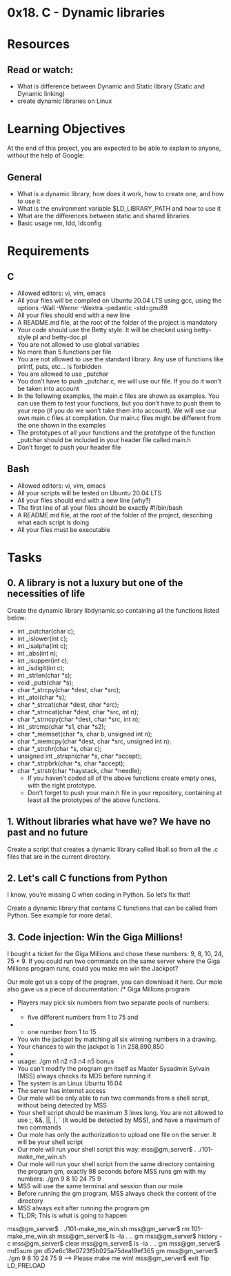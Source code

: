 # 0x18. C - Dynamic libraries
# Resources
## Read or watch:
  * What is difference between Dynamic and Static library (Static and Dynamic linking)
  * create dynamic libraries on Linux
# Learning Objectives
At the end of this project, you are expected to be able to explain to anyone, without the help of Google:
## General
  * What is a dynamic library, how does it work, how to create one, and how to use it
  * What is the environment variable $LD_LIBRARY_PATH and how to use it
  * What are the differences between static and shared libraries
  * Basic usage nm, ldd, ldconfig
# Requirements
## C
  * Allowed editors: vi, vim, emacs
  * All your files will be compiled on Ubuntu 20.04 LTS using gcc, using the options -Wall -Werror -Wextra -pedantic -std=gnu89
  * All your files should end with a new line
  * A README.md file, at the root of the folder of the project is mandatory
  * Your code should use the Betty style. It will be checked using betty-style.pl and betty-doc.pl
  * You are not allowed to use global variables
  * No more than 5 functions per file
  * You are not allowed to use the standard library. Any use of functions like printf, puts, etc… is forbidden
  * You are allowed to use _putchar
  * You don’t have to push _putchar.c, we will use our file. If you do it won’t be taken into account
  * In the following examples, the main.c files are shown as examples. You can use them to test your functions, but you don’t have to push them to your repo (if you do we won’t take them into account). We will use our own main.c files at compilation. Our main.c files might be different from the one shown in the examples
  * The prototypes of all your functions and the prototype of the function _putchar should be included in your header file called main.h
  * Don’t forget to push your header file
## Bash
  * Allowed editors: vi, vim, emacs
  * All your scripts will be tested on Ubuntu 20.04 LTS
  * All your files should end with a new line (why?)
  * The first line of all your files should be exactly #!/bin/bash
  * A README.md file, at the root of the folder of the project, describing what each script is doing
  * All your files must be executable
# Tasks
## 0. A library is not a luxury but one of the necessities of life
Create the dynamic library libdynamic.so containing all the functions listed below:

* int _putchar(char c);
* int _islower(int c);
* int _isalpha(int c);
* int _abs(int n);
* int _isupper(int c);
* int _isdigit(int c);
* int _strlen(char *s);
* void _puts(char *s);
* char *_strcpy(char *dest, char *src);
* int _atoi(char *s);
* char *_strcat(char *dest, char *src);
* char *_strncat(char *dest, char *src, int n);
* char *_strncpy(char *dest, char *src, int n);
* int _strcmp(char *s1, char *s2);
* char *_memset(char *s, char b, unsigned int n);
* char *_memcpy(char *dest, char *src, unsigned int n);
* char *_strchr(char *s, char c);
* unsigned int _strspn(char *s, char *accept);
* char *_strpbrk(char *s, char *accept);
* char *_strstr(char *haystack, char *needle);
  * If you haven’t coded all of the above functions create empty ones, with the right prototype.
  * Don’t forget to push your main.h file in your repository, containing at least all the prototypes of the above functions. 
## 1. Without libraries what have we? We have no past and no future
Create a script that creates a dynamic library called liball.so from all the .c files that are in the current directory.
## 2. Let's call C functions from Python
I know, you’re missing C when coding in Python. So let’s fix that!

Create a dynamic library that contains C functions that can be called from Python. See example for more detail.
## 3. Code injection: Win the Giga Millions!
I bought a ticket for the Giga Millions and chose these numbers: 9, 8, 10, 24, 75 + 9. If you could run two commands on the same server where the Giga Millions program runs, could you make me win the Jackpot?

Our mole got us a copy of the program, you can download it here. Our mole also gave us a piece of documentation:
/* Giga Millions program                                                                                    
  * Players may pick six numbers from two separate pools of numbers:                                                
  * - five different numbers from 1 to 75 and                                                                       
  * - one number from 1 to 15                                                                                       
  * You win the jackpot by matching all six winning numbers in a drawing.                                           
  * Your chances to win the jackpot is 1 in 258,890,850                                                             
  *                                                                                                                 
  * usage: ./gm n1 n2 n3 n4 n5 bonus
* You can’t modify the program gm itself as Master Sysadmin Sylvain (MSS) always checks its MD5 before running it
* The system is an Linux Ubuntu 16.04
* The server has internet access
* Our mole will be only able to run two commands from a shell script, without being detected by MSS
* Your shell script should be maximum 3 lines long. You are not allowed to use ;, &&, ||, |, ` (it would be detected by MSS), and have a maximum of two commands
* Our mole has only the authorization to upload one file on the server. It will be your shell script
* Our mole will run your shell script this way: mss@gm_server$ . ./101-make_me_win.sh
* Our mole will run your shell script from the same directory containing the program gm, exactly 98 seconds before MSS runs gm with my numbers: ./gm 9 8 10 24 75 9
* MSS will use the same terminal and session than our mole
* Before running the gm program, MSS always check the content of the directory
* MSS always exit after running the program gm
* TL;DR; This is what is going to happen

mss@gm_server$ . ./101-make_me_win.sh
mss@gm_server$ rm 101-make_me_win.sh
mss@gm_server$ ls -la
. .. gm
mss@gm_server$ history -c
mss@gm_server$ clear
mss@gm_server$ ls -la
. .. gm
mss@gm_server$ md5sum gm
d52e6c18e0723f5b025a75dea19ef365  gm
mss@gm_server$ ./gm 9 8 10 24 75 9
--> Please make me win!
mss@gm_server$ exit
Tip: LD_PRELOAD

